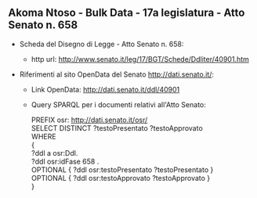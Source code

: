 ## Akoma Ntoso - Bulk Data - 17a legislatura - Atto Senato n. 658 ##

* Scheda del Disegno di Legge - Atto Senato n. 658:
	* http url: http://www.senato.it/leg/17/BGT/Schede/Ddliter/40901.htm

* Riferimenti al sito OpenData del Senato http://dati.senato.it/:
	* Link OpenData: http://dati.senato.it/ddl/40901
	* Query SPARQL per i documenti relativi all'Atto Senato:

        PREFIX osr: <http://dati.senato.it/osr/>  
		SELECT DISTINCT ?testoPresentato ?testoApprovato  
		WHERE  
		{  
		    ?ddl a osr:Ddl.  
		    ?ddl osr:idFase 658 .  
		    OPTIONAL { ?ddl osr:testoPresentato ?testoPresentato }  
		    OPTIONAL { ?ddl osr:testoApprovato ?testoApprovato }  
		}
		